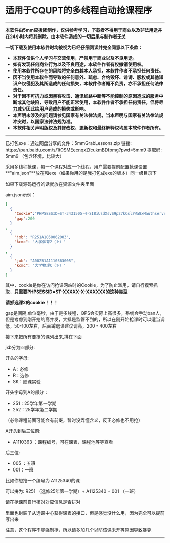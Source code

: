 # 适用于CQUPT的多线程自动抢课程序

---

**本软件由5mm应援团制作，仅供参考学习，下载者不得用于商业以及非法用途并在24小时内将其删除。由本软件造成的一切后果与制作者无关**

**一切下载及使用本软件时均被视为已经仔细阅读并完全同意以下条款：**

- **本软件仅供个人学习与交流使用，严禁用于商业以及不良用途。**
- **如有发现任何商业行为以及不良用途，本软件作者有权撤销使用权。**
- **使用本软件所存在的风险将完全由其本人承担，本软件作者不承担任何责任。**
- **因不当使用本软件而导致的任何意外、疏忽、合约毁坏、诽谤、版权或其他知识产权侵犯及其所造成的任何损失，本软件作者概不负责，亦不承担任何法律责任。**
- **对于因不可抗力或因黑客攻击、通讯线路中断等不能控制的原因造成的服务中断或其他缺陷，导致用户不能正常使用，本软件作者不承担任何责任，但将尽力减少因此给用户造成的损失或影响。**
- **本声明未涉及的问题请参见国家有关法律法规，当本声明与国家有关法律法规冲突时，以国家法律法规为准。**
- **本软件相关声明版权及其修改权、更新权和最终解释权均属本软件作者所有。**

---

已打包exe：通过网盘分享的文件：5mmGrabLessons.zip 链接: https://pan.baidu.com/s/1tOSMEecnqxZfcukmBDfpmg?pwd=5mm9 提取码: 5mm9
（包含环境，比较大）

采用多线程抢课，每一个课程对应一个线程，用户需要提前配置抢课设置**"aim.json"**放在和exe（如果你用的是我打包成exe的版本）同一级目录下

如果下载源码运行的话就放在资源文件夹里面

aim.json示例：

```json
[
  {
    "Cookie":"PHPSESSID=ST-3431505-4-SI8iUsdXsvS9p27kCslzWa8xMauthserver1",
    "gap":200
  }
,
  {
    "jxb": "R251A1050062003",
    "kcmc": "大学体育2（上）"
  }
,
  {
    "jxb": "A00251A1110363005",
    "kcmc": "大学物理C（下）"
  }
]
```

其中，cookie是你在访问抢课网站时的Cookie，为了防止滥用，请自行摸索抓取，**只需要PHPSESSID=ST-XXXXX-X-XXXXXX的这种类型**

**请抓选课2的cookie！！！**

gap是间隔,单位毫秒，由于是多线程，QPS会实际上高很多，系统会手动ban人，但是考虑到刚开抢的高并发，大抵是监管不到的，所以在刚开始抢课时可以适当调低，50-100左右，后面蹲退课建议调高，200 - 400左右

接下来把所有要抢的课列出来,排在下面

jxb分为四部分:

开头的字母:

+ A : 必修
+ R：选修
+ SK：随课实验

开头字母到A的部分：

+ 251：25学年第一学期
+ 252：25学年第二学期

（必修课程前面可能会有前缀，暂时没弄懂含义，反正必修也不用抢）

A开头到后三位前:

+ A1110363  ：课程编号，可在课表，课程池等等查看

后三位:

+ 005 ：五班
+ 001：一班

比如你想抢一个编号为 A1125340的课

可以拼为: R251 （选修25年第一学期）+  A1125340 + 001 （一班）

请在抢课前自行核对对应信息是否拼对

里面也封装了从选课中心获得课表的接口，但是感觉没什么用，因为完全可以提前写出来

注意，这个程序不能强制抢，所以请多加几个以防该课未开等原因导致暴毙

---

